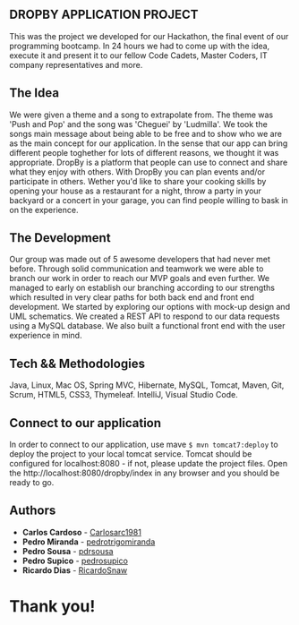 ## DROPBY APPLICATION PROJECT

This was the project we developed for our Hackathon, the final event of our programming bootcamp.
In 24 hours we had to come up with the idea, execute it and present it to our fellow Code Cadets, Master Coders, IT company representatives and more.

## The Idea

We were given a theme and a song to extrapolate from. The theme was 'Push and Pop' and the song was 'Cheguei' by 'Ludmilla'.
We took the songs main message about being able to be free and to show who we are as the main concept for our application. In the sense that our app can bring different people toghether for lots of different reasons, we thought it was appropriate.
DropBy is a platform that people can use to connect and share what they enjoy with others. With DropBy you can plan events and/or participate in others. Wether you'd like to share your cooking skills by opening your house as a restaurant for a night, throw a party in your backyard or a concert in your garage, you can find people willing to bask in on the experience.

## The Development

Our group was made out of 5 awesome developers that had never met before. Through solid communication and teamwork we were able to branch our work in order to reach our MVP goals and even further.
We managed to early on establish our branching according to our strengths which resulted in very clear paths for both back end and front end development.
We started by exploring our options with mock-up design and UML schematics. We created a REST API to respond to our data requests using a MySQL database. We also built a functional front end with the user experience in mind.

## Tech && Methodologies

Java, Linux, Mac OS, Spring MVC, Hibernate, MySQL, Tomcat, Maven, Git, Scrum, HTML5, CSS3, Thymeleaf.
IntelliJ, Visual Studio Code.

## Connect to our application

In order to connect to our application, use mave `$ mvn tomcat7:deploy` to deploy the project to your local tomcat service. Tomcat should be configured for localhost:8080 - if not, please update the project files.
Open the http://localhost:8080/dropby/index in any browser and you should be ready to go.

## Authors

* **Carlos Cardoso** - [Carlosarc1981](https://github.com/Carlosarc1981)
* **Pedro Miranda** - [pedrotrigomiranda](https://github.com/pedrotrigomiranda)
* **Pedro Sousa** - [pdrsousa](https://github.com/pdrsousa)
* **Pedro Supico** - [pedrosupico](https://gitlab.com/pedrosupico)
* **Ricardo Dias** - [RicardoSnaw](https://github.com/RicardoSnaw)


# Thank you!

